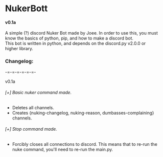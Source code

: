 # NukerBott  
#### v0.1a

A simple (?) discord Nuker Bot made by Joee. In order to use this, you must know the basics of python, pip, and how to make a discord bot.  
This bot is written in python, and depends on the discord.py v2.0.0 or higher library.  

### Changelog:
-=-=-=-=-=-=-

v0.1a
###### [+] Basic nuker command made.
- Deletes all channels.
- Creates {nuking-changelog, nuking-reason, dumbasses-complaining} channels.

###### [+] Stop command made.
- Forcibly closes all connections to discord. This means that to re-run the nuke command, you'll need to re-run the main.py.
